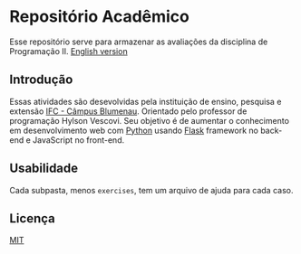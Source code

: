 # Repositório Acadêmico

Esse repositório serve para armazenar as avaliações da disciplina de Programação II.
[English version](/README.md)

## Introdução

Essas atividades são desevolvidas pela instituição de ensino, pesquisa e extensão
[IFC - Câmpus Blumenau](http://blumenau.ifc.edu.br/). Orientado pelo professor de
programação Hylson Vescovi.
Seu objetivo é de aumentar o conhecimento em desenvolvimento web com [Python](www.python.org)
usando [Flask](flask.palletsprojects.com) framework no back-end e JavaScript no front-end.

## Usabilidade

Cada subpasta, menos `exercises`, tem um arquivo de ajuda para cada caso.

## Licença

[MIT](https://choosealicense.com/licenses/mit/)